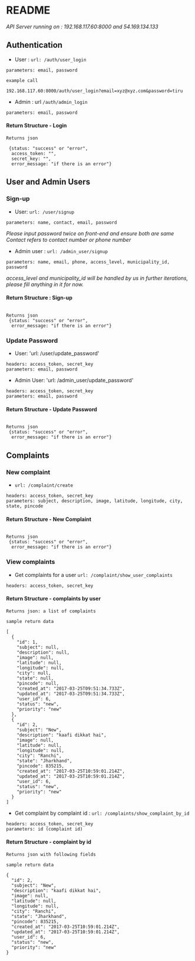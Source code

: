 # README

*API Server running on : 192.168.117.60:8000 and 54.169.134.133*

## Authentication

* User : `url: /auth/user_login`
```
parameters: email, password

```

```
example call

192.168.117.60:8000/auth/user_login?email=xyz@xyz.com&password=tiru

```
* Admin : url  `/auth/admin_login`

```
parameters: email, password

```

#### Return Structure - Login

```
Returns json 

 {status: "success" or "error", 
  access_token: "", 
  secret_key: "",
  error_message: "if there is an error"}

```

## User and Admin Users

### Sign-up

* User: `url: /user/signup`

```
parameters: name, contact, email, password

```

*Please input password twice on front-end and ensure both are same*
<br>*Contact refers to contact number or phone number*

* Admin user : `url: /admin_user/signup`

```
parameters: name, email, phone, access_level, municipality_id, password

```

*access_level and municipality_id will be handled by us in further iterations, please fill anything in it for now.*

#### Return Structure : Sign-up

```

Returns json 
 {status: "success" or "error",
  error_message: "if there is an error"}

```

### Update Password

* User: 'url: /user/update_password'

```
headers: access_token, secret_key
parameters: email, password
```

* Admin User: 'url: /admin_user/update_password'

```
headers: access_token, secret_key
parameters: email, password
```

#### Return Structure - Update Password

```

Returns json 
 {status: "success" or "error",
  error_message: "if there is an error"}

```

## Complaints

### New complaint

* `url: /complaint/create`
```
headers: access_token, secret_key
parameters: subject, description, image, latitude, longitude, city, state, pincode
```

#### Return Structure - New Complaint

```

Returns json 
 {status: "success" or "error",
  error_message: "if there is an error"}

```

### View complaints
* Get complaints for a user `url: /complaint/show_user_complaints`
```
headers: access_token, secret_key
```

#### Return Structure - complaints by user

```
Returns json: a list of complaints

sample return data

[
  {
    "id": 1,
    "subject": null,
    "description": null,
    "image": null,
    "latitude": null,
    "longitude": null,
    "city": null,
    "state": null,
    "pincode": null,
    "created_at": "2017-03-25T09:51:34.733Z",
    "updated_at": "2017-03-25T09:51:34.733Z",
    "user_id": 6,
    "status": "new",
    "priority": "new"
  },
  {
    "id": 2,
    "subject": "New",
    "description": "kaafi dikkat hai",
    "image": null,
    "latitude": null,
    "longitude": null,
    "city": "Ranchi",
    "state": "Jharkhand",
    "pincode": 835215,
    "created_at": "2017-03-25T10:59:01.214Z",
    "updated_at": "2017-03-25T10:59:01.214Z",
    "user_id": 6,
    "status": "new",
    "priority": "new"
  }
]
```

* Get complaint by complaint id : `url: /complaints/show_complaint_by_id`
```
headers: access_token, secret_key
parameters: id (complaint id)
```

#### Return Structure - complaint by id

```
Returns json with following fields

sample return data

{
  "id": 2,
  "subject": "New",
  "description": "kaafi dikkat hai",
  "image": null,
  "latitude": null,
  "longitude": null,
  "city": "Ranchi",
  "state": "Jharkhand",
  "pincode": 835215,
  "created_at": "2017-03-25T10:59:01.214Z",
  "updated_at": "2017-03-25T10:59:01.214Z",
  "user_id": 6,
  "status": "new",
  "priority": "new"
}
```
